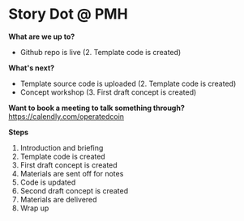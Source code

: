 # Story Dot @ PMH

**What are we up to?**
- Github repo is live (2. Template code is created)

**What's next?**
- Template source code is uploaded (2. Template code is created)
- Concept workshop (3. First draft concept is created)

**Want to book a meeting to talk something through?** https://calendly.com/operatedcoin

**Steps**
 1. Introduction and briefing 
 2. Template code is created
 3. First draft concept is created
 4. Materials are sent off for notes
 5. Code is updated
 6. Second draft concept is created
 7. Materials are delivered
 8. Wrap up
